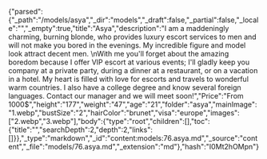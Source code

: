 {"parsed":{"_path":"/models/asya","_dir":"models","_draft":false,"_partial":false,"_locale":"","_empty":true,"title":"Asya","description":"I am a maddeningly charming, burning blonde, who provides luxury escort services to men and will not make you bored in the evenings. My incredible figure and model look attract decent men. \nWith me you'll forget about the amazing boredom because I offer VIP escort at various events; I'll gladly keep you company at a private party, during a dinner at a restaurant, or on a vacation in a hotel. My heart is filled with love for escorts and travels to wonderful warm countries. I also have a college degree and know several foreign languages. Contact our manager and we will meet soon!","Price":"From 1000$","height":"177","weight":"47","age":"21","folder":"asya","mainImage":"1.webp","bustSize":"2","hairColor":"brunet","visa":"europe","images":["2.webp","3.webp"],"body":{"type":"root","children":[],"toc":{"title":"","searchDepth":2,"depth":2,"links":[]}},"_type":"markdown","_id":"content:models:76.asya.md","_source":"content","_file":"models/76.asya.md","_extension":"md"},"hash":"I0Mt2hOMpn"}